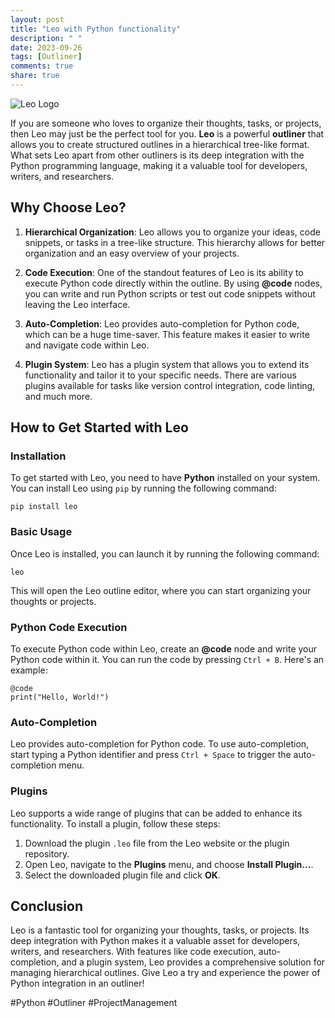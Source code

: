 ```yaml
---
layout: post
title: "Leo with Python functionality"
description: " "
date: 2023-09-26
tags: [Outliner]
comments: true
share: true
---
```


![Leo Logo](https://www.example.com/leo_logo.png)

If you are someone who loves to organize their thoughts, tasks, or projects, then Leo may just be the perfect tool for you. **Leo** is a powerful **outliner** that allows you to create structured outlines in a hierarchical tree-like format. What sets Leo apart from other outliners is its deep integration with the Python programming language, making it a valuable tool for developers, writers, and researchers.

## Why Choose Leo?
1. **Hierarchical Organization**: Leo allows you to organize your ideas, code snippets, or tasks in a tree-like structure. This hierarchy allows for better organization and an easy overview of your projects.

2. **Code Execution**: One of the standout features of Leo is its ability to execute Python code directly within the outline. By using **@code** nodes, you can write and run Python scripts or test out code snippets without leaving the Leo interface.

3. **Auto-Completion**: Leo provides auto-completion for Python code, which can be a huge time-saver. This feature makes it easier to write and navigate code within Leo.

4. **Plugin System**: Leo has a plugin system that allows you to extend its functionality and tailor it to your specific needs. There are various plugins available for tasks like version control integration, code linting, and much more.

## How to Get Started with Leo

### Installation
To get started with Leo, you need to have **Python** installed on your system. You can install Leo using `pip` by running the following command:
```shell
pip install leo
```

### Basic Usage
Once Leo is installed, you can launch it by running the following command:
```shell
leo
```

This will open the Leo outline editor, where you can start organizing your thoughts or projects.

### Python Code Execution
To execute Python code within Leo, create an **@code** node and write your Python code within it. You can run the code by pressing `Ctrl + B`. Here's an example:

```
@code
print("Hello, World!")
```

### Auto-Completion
Leo provides auto-completion for Python code. To use auto-completion, start typing a Python identifier and press `Ctrl + Space` to trigger the auto-completion menu.

### Plugins
Leo supports a wide range of plugins that can be added to enhance its functionality. To install a plugin, follow these steps:
1. Download the plugin `.leo` file from the Leo website or the plugin repository.
2. Open Leo, navigate to the **Plugins** menu, and choose **Install Plugin...**.
3. Select the downloaded plugin file and click **OK**.

## Conclusion
Leo is a fantastic tool for organizing your thoughts, tasks, or projects. Its deep integration with Python makes it a valuable asset for developers, writers, and researchers. With features like code execution, auto-completion, and a plugin system, Leo provides a comprehensive solution for managing hierarchical outlines. Give Leo a try and experience the power of Python integration in an outliner!

#Python #Outliner #ProjectManagement